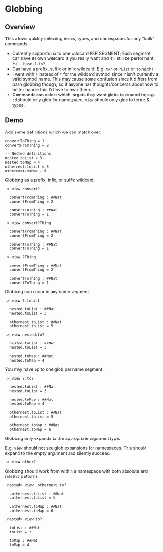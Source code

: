 # Globbing 

## Overview

This allows quickly selecting terms, types, and namespaces for any "bulk" commands.

* Currently supports up to one wildcard PER SEGMENT; Each segment can have its own wildcard if you really want and it'll still be performant. E.g. `.base.?.to?`
* Can have a prefix, suffix or infix wildcard! E.g. `to?` or `?List` or `to?With!`
* I went with `?` instead of `*` for the wildcard symbol since `?` isn't currently a valid symbol name. This may cause some confusion since it differs from bash globbing though; so if anyone has thoughts/concerns about how to better handle this I'd love to hear them.
* Commands can select which targets they want globs to expand to; e.g. `cd` should only glob for namespace, `view` should only glob to terms & types.

## Demo

Add some definitions which we can match over:
```unison
convertToThing = 1
convertFromThing = 2

-- Nested definitions
nested.toList = 3
nested.toMap = 4
othernest.toList = 5
othernest.toMap = 6
```

Globbing as a prefix, infix, or suffix wildcard.

```ucm
.> view convert?

  convertFromThing : ##Nat
  convertFromThing = 2
  
  convertToThing : ##Nat
  convertToThing = 1

.> view convert?Thing

  convertFromThing : ##Nat
  convertFromThing = 2
  
  convertToThing : ##Nat
  convertToThing = 1

.> view ?Thing

  convertFromThing : ##Nat
  convertFromThing = 2
  
  convertToThing : ##Nat
  convertToThing = 1

```
Globbing can occur in any name segment.

```ucm
.> view ?.toList

  nested.toList : ##Nat
  nested.toList = 3
  
  othernest.toList : ##Nat
  othernest.toList = 5

.> view nested.to?

  nested.toList : ##Nat
  nested.toList = 3
  
  nested.toMap : ##Nat
  nested.toMap = 4

```
You may have up to one glob per name segment.

```ucm
.> view ?.to?

  nested.toList : ##Nat
  nested.toList = 3
  
  nested.toMap : ##Nat
  nested.toMap = 4
  
  othernest.toList : ##Nat
  othernest.toList = 5
  
  othernest.toMap : ##Nat
  othernest.toMap = 6

```
Globbing only expands to the appropriate argument type.

E.g. `view` should not see glob expansions for namespaces.
This should expand to the empty argument and silently succeed.

```ucm
.> view other?

```
Globbing should work from within a namespace with both absolute and relative patterns.

```ucm
.nested> view .othernest.to?

  .othernest.toList : ##Nat
  .othernest.toList = 5
  
  .othernest.toMap : ##Nat
  .othernest.toMap = 6

.nested> view to?

  toList : ##Nat
  toList = 3
  
  toMap : ##Nat
  toMap = 4

```
